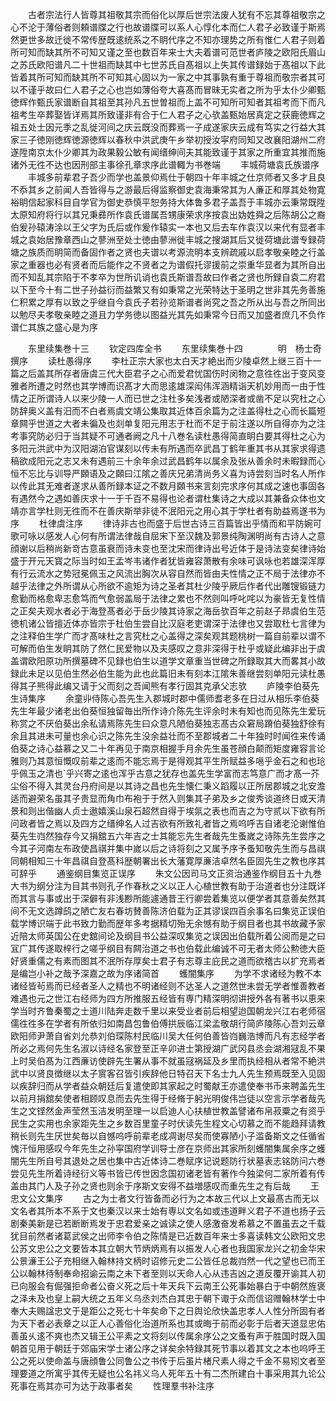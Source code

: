 <!-- { "loadSidebar": true } -->
　　古者宗法行人皆尊其祖敬其宗而俗化以厚后世宗法废人犹有不忘其尊祖敬宗之心不沦于薄俗者则頼谱牒之行也故谱牒可以系人心惇化本而仁人君子必致谨于斯焉然更世多故迁徙不常传歴既逺统系之不眀代序之不知亦理势之所有惟仁人君子则着所可知而缺其所不可知又谨之至也数百年来士大夫着谱可范世者庐陵之欧阳氏眉山之苏氏欧阳谱凡二十世祖而缺其中七世苏氏自髙祖以上失其传谱録始于髙祖以下此皆着其所可知而缺其所不可知其心固以为一家之中其事孰有重于尊祖而敬宗者其可以不谨乎故曰仁人君子之心也岂如薄俗夸大喜髙而冒昧无实者之所为乎太仆少卿甄徳辉作甄氏家谱断自其祖至其孙凡五世曽祖而上盖不可知所可知者其祖考而下而凡祖考生卒葬娶皆详焉其所致谨非有合于仁人君子之心欤盖甄始居真定之获鹿徳辉之祖五处士因元季之乱徙河间之庆云既没而葬焉一子成遂家庆云成有笃实之行益大其家三子徳刚徳辉徳源徳辉以春秋中洪武庚午乡举初授汝寜府同知又改襄阳湖州二府遂陞南京太仆少卿其为政果毅公敏有闻缙绅间夫其能致谨于其家之所重宜其推而施诸外无徃不达也因刑部主事徐孔章求序此谱輙为书巻端
　　丰城荷塘袁氏族谱序
　　丰城多前辈君子吾少而学也盖景仰焉仕于朝四十年丰城之仕京师者又多才且良不忝其乡之前闻人吾皆得与之游最后得监察御史袁海秉常其为人亷正和厚其处物寛裕眀信起家科目自学官为御史恭慎平恕务持大体鲁多君子盖吾于丰城亦云秉常既陞太原知府将行以其兄秉彞所作袁氏谱属吾甥康荣求序按袁出妫姓舜之后陈胡公之裔伯爰孙辕涛涂以王父字为氏后或作爰作辕实一本也又后去车作袁汉以来代有显者丰城之袁始居豫章西山之蓼洲至处士徳由蓼洲徙丰城之搜湖其后又徙荷塘此谱专録荷塘之族质而眀简而备固作者之贤也夫谱以考源流明本支辨疏戚以启孝敬亲睦之行盖家之重器也必有贤者而后能作之不贤者之为谱假托谬援前之崇重华显者为其所自出而不知乱其宗陷于不孝卒为世所讥诮也袁氏斯谱吾故曰作者之贤也所録自袁二府君以下至今十有二世子孙益衍而益繁又有如秉常之光荣特达于圣明之世非其先务善施仁积累之厚有以致之乎继自今袁氏子若孙览斯谱者尚究之吾之所从出与吾之所同出以勉尽夫孝敬亲睦之道且力学务徳以图益光其先如秉常今日而又加盛者庶几不负作谱仁其族之盛心是为序



　　东里续集巻十三
　　钦定四库全书
　　东里续集巻十四　　　　明　杨士奇　撰序
　　读杜愚得序
　　李杜正宗大家也太白天才絶出而少陵卓然上继三百十一篇之后盖其所存者唐虞三代大臣君子之心而爱君忧国伤时闵物之意徃徃出于变风变雅者所遭之时然也其学博而识髙才大而思逺雄深闳伟浑涵精诣天机妙用而一由于性情之正所谓诗人以来少陵一人而已世之注杜多矣浅者或陋深者或凿不足以究杜之心防辞奥义盖有汨而不白者焉虞文靖公集取其近体百余篇为之注盖得杜之心而长篇短章闗乎世道之大者未徧及也剡单复阳元用志于杜而不足于前注遂以所自得亦为之注考事究防必归于当其疑不可通者阙之凡十八巻名读杜愚得简直眀白要其得杜之心为多阳元洪武中为汉阳湖泊官谋刻以传未有所遇而卒武昌丁鹤年重其书从其家求得遗稿欲成阳元之志又未有遇前三十余年余过武昌鹤年以属余及张从善余时未暇録而心恒不忘比与训导严頥语及之頥曰江隂之善庆兄弟清尚务义喜为诗尝刻当时名人所作以传此其无难者遂求从善所録本证之不数月頥书来言刻完求序何其成之速也事固各有遇然今之遇如善庆求十一于千百不易得也论者谓杜集诗之大成以其兼备众体也文靖亦言学杜则无徃而不在善庆斯举非徒不泯阳元之用心其于学杜者有助益焉遂书为序
　　杜律虞注序
　　律诗非古也而盛于后世古诗三百篇皆出乎情而和平防婉可歌可咏以感发人心何有所谓法律哉自屈宋下至汉魏及郭景纯陶渊明尚有古诗人之意顔谢以后稍尚新竒古意虽衰而诗未变也至沈宋而律诗出号近体于是诗法变矣律诗始盛于开元天寳之际当时如王孟岑韦诸作者犹皆雍容萧散有余味可讽咏也若雄深浑厚有行云流水之势冠冕佩玉之风流出胸次从容自然而皆由夫性情之正不局于法律亦不越乎法律之外所谓从心所欲不逾矩为诗之圣者其杜少陵乎厥后作者代出雕锼锻链力愈勤而格愈卑志愈笃而气愈弱盖局于法律之累也不然则叫呼叱咤以为豪皆无复性情之正矣夫观水者必于海登髙者必于岳少陵其诗家之海岳欤百年之前赵子昻虞伯生范徳机诸公皆擅近体亦皆宗于杜伯生尝自比汉庭老吏谓深于法律也又尝取杜七言律为之注释伯生学广而才髙味杜之言究杜之心盖得之深矣观其题桃树一篇自前辈以谓不可解而伯生发眀其防了然仁民爱物以及夫感叹之意非深得于杜乎或疑此编非出于虞盖谓欧阳原功所撰墓碑不见録也伯生以道学文章重当世碑之所録取其大而畧其小故録此未足以见伯生然必伯生能为此也此篇旧未有刻本江隂朱善继尝刻单阳元读杜愚得其子熊得此编又请于父而刻之吾闻熊有孝行固其克承父志欤
　　庐陵李伯葵先生诗集序
　　余童丱侍陈心吾先生入郡城时郡中儒师耆老多在日过从相乐李伯葵先生年最少诸老出伯葵恒独留毎出所作诗介陈先生评余时未有知也而见陈先生爱玩称赏之不厌伯葵出余私请焉陈先生曰众意凡陋伯葵独志髙古众窘局蹐伯葵独舒徐有余且其进未可量也余心识之陈先生没余益壮而不至郡城者二十年独时时闻徃来传诵伯葵之诗心益慕之又二十年再见于南京相握手月余先生虽苍顔白颠而矩度雍容言论雅则乃其意恒慨叹前辈之逺而不能忘焉于是得观其平生所赋益多嗈乎金石之和也玱乎佩玉之清也乎兴寄之逺也浑乎古意之犹存也盖先生学富而志笃意广而才髙一芥尘俗不得入其灵台丹府间是以其诗之昌也先生懐仁秉义蹈履以正所居郡城之北安澹适而避荣名虽其子贵显而角巾布袍于于然入则集其子弟及乡之俊秀谈道终日或天清景和则出偕幽人贞士遨嬉溪山泉石超然自得于埃氛之表也而吉之为守贰以下欲有所问政者皆之焉以及四方之缙绅名人过吉欲有所致礼者皆之焉呜呼吉自诸老沦谢惟伯葵先生岿然独存今又捐舘五六年吉之士其能忘先生者哉先生蚤嵗之诗陈先生尝序之今其子河南左布政使昌祺并集中嵗以后之诗将刻之又属予序予蚤知敬先生而与昌祺同朝相知三十年昌祺自登髙科歴朝署出长大藩寛厚亷洁卓然名臣固先生之教也序其可辞乎
　　通鉴纲目集览正误序
　　朱文公因司马文正资治通鉴作纲目五十九巻大书为纲分注为目其书则孔子作春秋之义以正人心植世教有助于治道者也分注既详而其言与事或出于深僻有非浅尠所能遽通昔王行卿尝着集览以便学者其意善矣然其间不无文选蹲鸱之陋亡友右春坊賛善陈济伯载为正其谬误四百余事名曰集览正误伯载学博识端于此书致力勤而歴年多考据精切殆无余憾有助于纲目者也其书故藏予家近陪太师英国公在史舘间论及纲目书公益深叹集览之误因出伯载所着公阅而是之曰冝广其传遂取梓行之嗟乎纲目有闗治道之书也伯载此编诚不可无者太师公勲徳大臣好贤重儒之有素而图其不泯所存厚矣士君子有志尊主庇民之道而欲稽古以扩充焉者是编岂小补之哉予深嘉之故为序诸简首
　　蠖闇集序
　　为学不求诸经为教不本诸经皆茍焉而已经者圣人之精也不明诸经则不达圣人之道然世未尝无学者惟善教者难遇也元之世江右经师为四方所推服五经皆有専门精深明彻讲授外各有著书以恵来学当时齐鲁秦蜀之士道川陆奔走数千里以来受业者前后相望迨国朝龙兴江右老师宿儒徃徃多在学者有所依归如南昌包鲁伯傅拱辰临江梁孟敬胡行简庐陵陈心吾刘云章欧阳师尹萧自省刘允恭刘伯琛陈村民临川吴大任何伯善皆岿巍浩博而凡有志经学者所必之焉何先生名淑以诗经名家登至正辛卯进士第授湖广武冈县丞会湖湘冦乱不果上时吴伯髙为江西亷访使辟先生署从事不就虽冦祸延及乡里而执经相从者常不絶洪武中以贤良徴继以太子賔客召皆引疾辞他日特召天下名士九人先生预焉既至入见固以疾辞归而从学者益众朝廷后复遣使即其家起之时蜀献王亦遣使奉书币来聘盖先生以前月捐舘矣使者相顾叹息而去先生得于经脩于躬光明俊伟岂徒以空言示学者哉先生之文铿然金声莹然玉洁发明至理一以启迪人心扶植世教盖譬诸布帛菽粟之有资乎民生之实用也余家距先生之乡数百里童子时伏读先生程文心切慕之而不能趋拜请教稍长则先生厌世矣毎以自憾呜呼前辈老成凋谢尽矣而使寡陋小子滥备斯文之任循省愧汗恒用感叹今年先生之孙寜国府学训导士彦在京师出其家所刻蠖闇集属余序之蠖闇先生所自号其退处之居也集中古近体诗二巻赋序记说题防行状墓表志铭防问六巻尝见先生所着诗经衍义等书皆已传世因念国初诸老皆有著作今独梁何二家所着有传盖由其门人及子孙之贤也则余于序斯文安得不益増感叹而重先生之有后哉
　　王忠文公文集序
　　古之为士者文行皆备而必行为之本故三代以上文最髙古而无以文名者其所本不系于文也秦汉以来士始有専以文名如或违道畔义君子不道也扬子云剧秦美新是已若断断焉发于忠君爱亲之诚读之使人感激奋发希慕之不置虽去之千载犹目前然者诸葛武侯之出师李令伯之陈情是已近数百年来士多喜读韩文公欧阳文忠公苏文忠公之文要皆本其立朝大节炳炳焉有以振发人心者也我国家龙兴之初金华宋公景濓王公子充相继入翰林持文柄时诏修元史二公皆任总裁岿然一代之望也已而王公以翰林待制奉命招谕云南之未下者至则以天命人心从违吉凶之道反覆开谕其人初已向服会有倔强拒命者公奋义死之后十年天兵下云南王公死事始暴白于中朝然旌褒之泽未及也皇上嗣大统之五年义乌丞刘杰白其忠于朝下诹于众而信诏赠翰林学士中奉大夫赐諡忠文于是距公之死七十年矣命下之日舆论欣快盖忠孝人人性分所固有者为天下者必表章之以正人心善俗化治道所系也其或晦于前而必彰于后者天道显忠佑善虽乆逺不爽也杰又辑王公平素之文将刻以传属余序公之文蚤有声于胜国时既入国朝首见用于朝廷于郊庙宋学士诸公序之详矣余特録其死节事以着其文之本也呜呼王公之死以使命盖与唐顔鲁公同鲁公之书传于后虽片楮尺素人得之千金不易矧文者至理要道之所寓乎其传无疑也公名祎义乌人死年五十有二杰所建白十事采用其九论公死事在焉其亦可为达于政事者矣
　　性理羣书补注序
